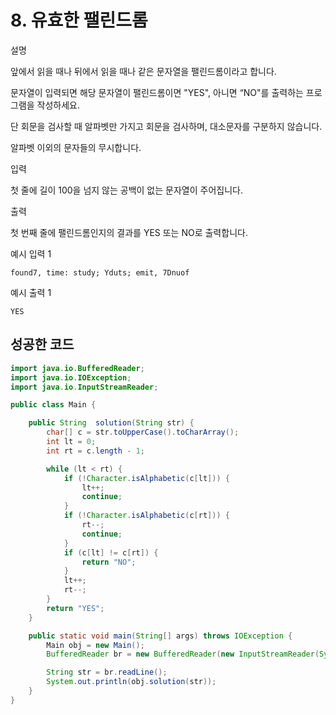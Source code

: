 # 8. 유효한 팰린드롬

설명

앞에서 읽을 때나 뒤에서 읽을 때나 같은 문자열을 팰린드롬이라고 합니다.

문자열이 입력되면 해당 문자열이 팰린드롬이면 "YES", 아니면 “NO"를 출력하는 프로그램을 작성하세요.

단 회문을 검사할 때 알파벳만 가지고 회문을 검사하며, 대소문자를 구분하지 않습니다.

알파벳 이외의 문자들의 무시합니다.

입력

첫 줄에 길이 100을 넘지 않는 공백이 없는 문자열이 주어집니다.

출력

첫 번째 줄에 팰린드롬인지의 결과를 YES 또는 NO로 출력합니다.

예시 입력 1

```
found7, time: study; Yduts; emit, 7Dnuof
```

예시 출력 1

```
YES
```

## 성공한 코드

```java
import java.io.BufferedReader;
import java.io.IOException;
import java.io.InputStreamReader;

public class Main {

    public String  solution(String str) {
        char[] c = str.toUpperCase().toCharArray();
        int lt = 0;
        int rt = c.length - 1;

        while (lt < rt) {
            if (!Character.isAlphabetic(c[lt])) {
                lt++;
                continue;
            }
            if (!Character.isAlphabetic(c[rt])) {
                rt--;
                continue;
            }
            if (c[lt] != c[rt]) {
                return "NO";
            }
            lt++;
            rt--;
        }
        return "YES";
    }

    public static void main(String[] args) throws IOException {
        Main obj = new Main();
        BufferedReader br = new BufferedReader(new InputStreamReader(System.in));

        String str = br.readLine();
        System.out.println(obj.solution(str));
    }
}
```

